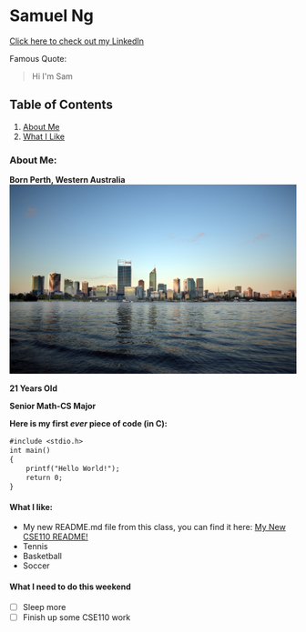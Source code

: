 # **Samuel Ng**

[Click here to check out my LinkedIn](https://www.linkedin.com/in/samuel-ng-2910a0192/)

Famous Quote:
> Hi I'm Sam


## Table of Contents
1. [About Me](#about-me)
2. [What I Like](#what-i-like)
### **About Me:**

**Born Perth, Western Australia**           
![Perth, Australia](Images/perth-2986358_1920.jpg)

**21 Years Old**

**Senior Math-CS Major**

**Here is my first _ever_ piece of code (in C):**

```
#include <stdio.h>
int main()
{
    printf("Hello World!");
    return 0;
}
```

#### **What I like:** ###
- My new README.md file from this class, you can find it here: [My New CSE110 README!](README.md)
- Tennis
- Basketball
- Soccer

#### **What I need to do this weekend**
- [ ] Sleep more
- [ ] Finish up some CSE110 work